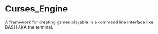 # Curses_Engine

A framework for creating games playable in a command line interface like BASH AKA the terminal.
